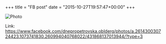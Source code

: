 +++
title = "FB post"
date = "2015-10-27T19:57:47+00:00"
+++



![Photo](https://scontent.xx.fbcdn.net/v/t1.0-0/s130x130/12190040_431868137013944_3531128880047341157_n.jpg?oh=865fd33d203704795f0c1aef19ae01bb&oe=594F10C4)


Link: https://www.facebook.com/dnepropetrovska.oblderg/photos/a.261430030724423.1073741830.260994040768022/431868137013944/?type=3
